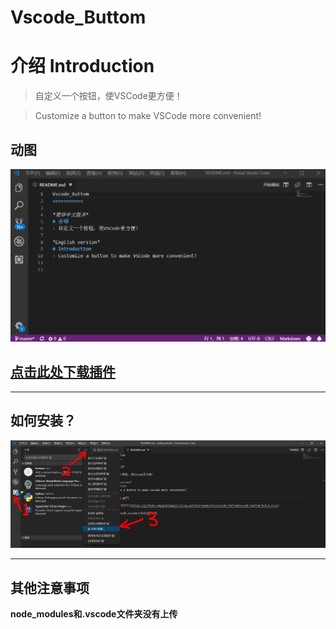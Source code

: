 Vscode_Buttom
===========

# 介绍 Introduction
> 自定义一个按钮，使VSCode更方便！

> Customize a button to make VSCode more convenient!

## 动图

![动图](./1.gif)

## [点击此处下载插件](https://github.com/grdaimap/scaling-potato/raw/master/vscode_buttom/vscode-buttom-0.0.1.vsix)

---------------------------

## 如何安装？

![截图](./1.png)

----------------------
## 其他注意事项

**node_modules和.vscode文件夹没有上传**
